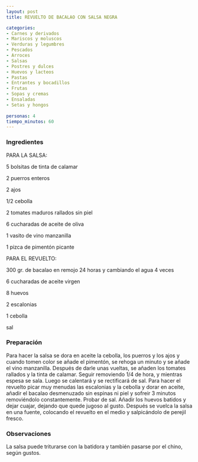 ```yaml
---
layout: post
title: REVUELTO DE BACALAO CON SALSA NEGRA

categories:
- Carnes y derivados
- Mariscos y moluscos
- Verduras y legumbres
- Pescados
- Arroces
- Salsas
- Postres y dulces
- Huevos y lacteos
- Pastas
- Entrantes y bocadillos
- Frutas
- Sopas y cremas
- Ensaladas
- Setas y hongos
 
personas: 4 
tiempo_minutos: 60 
---
```

<h3>Ingredientes</h3>
PARA LA SALSA:

5 bolsitas de tinta de calamar

2 puerros enteros

2 ajos

1/2 cebolla

2 tomates maduros rallados sin piel

6 cucharadas de aceite de oliva

1 vasito de vino manzanilla

1 pizca de pimentón picante

PARA EL REVUELTO:

300 gr. de bacalao en remojo 24 horas y cambiando el agua 4 veces

6 cucharadas de aceite virgen

8 huevos

2 escalonias

1 cebolla

sal

<h3>Preparación</h3>
Para hacer la salsa se dora en aceite la cebolla, los puerros y los ajos y cuando tomen color se añade el pimentón, se rehoga un minuto y se añade el vino manzanilla. Después de darle unas vueltas, se añaden los tomates rallados y la tinta de calamar. Seguir removiendo 1/4 de hora, y mientras espesa se sala. Luego se calentará y se rectificará de sal. Para hacer el revuelto picar muy menudas las escalonias y la cebolla y dorar en aceite, añadir el bacalao desmenuzado sin espinas ni piel y sofreir 3 minutos removiéndolo constantemente. Probar de sal. Añadir los huevos batidos y dejar cuajar, dejando que quede jugoso al gusto. Después se vuelca la salsa en una fuente, colocando el revuelto en el medio y salpicándolo de perejil fresco.

<h3>Observaciones</h3>
La salsa puede triturarse con la batidora y también pasarse por el chino, según gustos.

